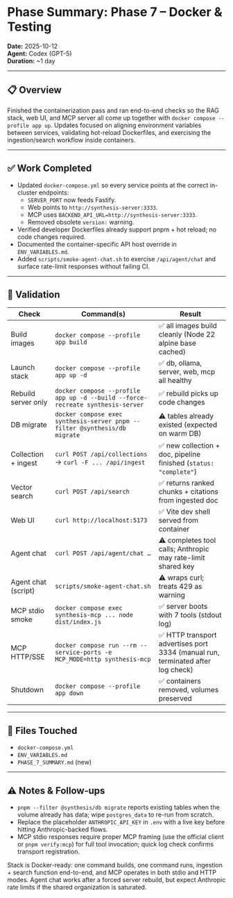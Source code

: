# Phase Summary: Phase 7 – Docker & Testing

**Date:** 2025-10-12  
**Agent:** Codex (GPT-5)  
**Duration:** ~1 day

---

## 📋 Overview

Finished the containerization pass and ran end-to-end checks so the RAG stack, web UI, and MCP server all come up together with `docker compose --profile app up`. Updates focused on aligning environment variables between services, validating hot-reload Dockerfiles, and exercising the ingestion/search workflow inside containers.

---

## ✅ Work Completed

- Updated `docker-compose.yml` so every service points at the correct in-cluster endpoints:
  - `SERVER_PORT` now feeds Fastify.
  - Web points to `http://synthesis-server:3333`.
  - MCP uses `BACKEND_API_URL=http://synthesis-server:3333`.
  - Removed obsolete `version:` warning.
- Verified developer Dockerfiles already support pnpm + hot reload; no code changes required.
- Documented the container-specific API host override in `ENV_VARIABLES.md`.
- Added `scripts/smoke-agent-chat.sh` to exercise `/api/agent/chat` and surface rate-limit responses without failing CI.

---

## 🧪 Validation

| Check | Command(s) | Result |
|-------|------------|--------|
| Build images | `docker compose --profile app build` | ✅ all images build cleanly (Node 22 alpine base cached) |
| Launch stack | `docker compose --profile app up -d` | ✅ db, ollama, server, web, mcp all healthy |
| Rebuild server only | `docker compose --profile app up -d --build --force-recreate synthesis-server` | ✅ rebuild picks up code changes |
| DB migrate | `docker compose exec synthesis-server pnpm --filter @synthesis/db migrate` | ⚠️ tables already existed (expected on warm DB) |
| Collection + ingest | `curl POST /api/collections` → `curl -F ... /api/ingest` | ✅ new collection + doc, pipeline finished (`status: "complete"`) |
| Vector search | `curl POST /api/search` | ✅ returns ranked chunks + citations from ingested doc |
| Web UI | `curl http://localhost:5173` | ✅ Vite dev shell served from container |
| Agent chat | `curl POST /api/agent/chat …` | ⚠️ completes tool calls; Anthropic may rate-limit shared key |
| Agent chat (script) | `scripts/smoke-agent-chat.sh` | ⚠️ wraps curl; treats 429 as warning |
| MCP stdio smoke | `docker compose exec synthesis-mcp ... node dist/index.js` | ✅ server boots with 7 tools (stdout log) |
| MCP HTTP/SSE | `docker compose run --rm --service-ports -e MCP_MODE=http synthesis-mcp` | ✅ HTTP transport advertises port 3334 (manual run, terminated after log check) |
| Shutdown | `docker compose --profile app down` | ✅ containers removed, volumes preserved |

---

## 📂 Files Touched

- `docker-compose.yml`
- `ENV_VARIABLES.md`
- `PHASE_7_SUMMARY.md` (new)

---

## ⚠️ Notes & Follow‑ups

- `pnpm --filter @synthesis/db migrate` reports existing tables when the volume already has data; wipe `postgres_data` to re-run from scratch.
- Replace the placeholder `ANTHROPIC_API_KEY` in `.env` with a live key before hitting Anthropic-backed flows.
- MCP stdio responses require proper MCP framing (use the official client or `pnpm verify:mcp`) for full tool invocation; quick log check confirms transport registration.

Stack is Docker-ready: one command builds, one command runs, ingestion + search function end-to-end, and MCP operates in both stdio and HTTP modes. Agent chat works after a forced server rebuild, but expect Anthropic rate limits if the shared organization is saturated.
